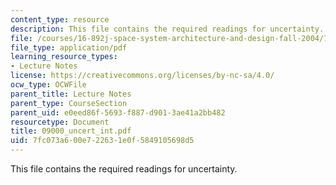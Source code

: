 ```yaml
---
content_type: resource
description: This file contains the required readings for uncertainty.
file: /courses/16-892j-space-system-architecture-and-design-fall-2004/7fc073a600e722631e0f5849105698d5_09000_uncert_int.pdf
file_type: application/pdf
learning_resource_types:
- Lecture Notes
license: https://creativecommons.org/licenses/by-nc-sa/4.0/
ocw_type: OCWFile
parent_title: Lecture Notes
parent_type: CourseSection
parent_uid: e0eed86f-5693-f887-d901-3ae41a2bb482
resourcetype: Document
title: 09000_uncert_int.pdf
uid: 7fc073a6-00e7-2263-1e0f-5849105698d5
---
```

This file contains the required readings for uncertainty.